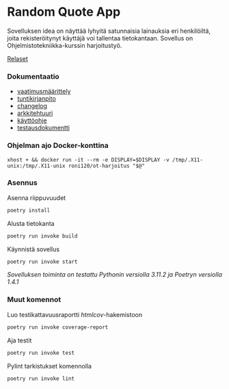 # Random Quote App
Sovelluksen idea on näyttää lyhyitä satunnaisia lainauksia eri henkilöiltä, joita rekisteröitynyt käyttäjä voi tallentaa tietokantaan. Sovellus on Ohjelmistotekniikka-kurssin harjoitustyö.

[Relaset](https://github.com/roni-b/ohjelmistotekniikka/releases)

### Dokumentaatio

- [vaatimusmäärittely](https://github.com/roni-b/ohjelmistotekniikka/blob/main/dokumentaatio/vaatimusmaarittely.md)
- [tuntikirjanpito](https://github.com/roni-b/ohjelmistotekniikka/blob/main/dokumentaatio/tuntikirjanpito.md)
- [changelog](https://github.com/roni-b/ohjelmistotekniikka/blob/main/dokumentaatio/changelog.md)
- [arkkitehtuuri](https://github.com/roni-b/ohjelmistotekniikka/blob/main/dokumentaatio/arkkitehtuuri.md)
- [käyttöohje](https://github.com/roni-b/ohjelmistotekniikka/blob/main/dokumentaatio/k%C3%A4ytt%C3%B6ohje.md)
- [testausdokumentti](https://github.com/roni-b/ohjelmistotekniikka/blob/main/dokumentaatio/testaus.md)

### Ohjelman ajo Docker-konttina

`xhost + && docker run -it --rm -e DISPLAY=$DISPLAY -v /tmp/.X11-unix:/tmp/.X11-unix roni120/ot-harjoitus "$@"`

### Asennus

Asenna riippuvuudet
```bash
poetry install
```
Alusta tietokanta
```bash
poetry run invoke build
```
Käynnistä sovellus
```bash
poetry run invoke start
```
*Sovelluksen toiminta on testattu Pythonin versiolla 3.11.2 ja Poetryn versiolla 1.4.1*
### Muut komennot
Luo testikattavuusraportti *htmlcov*-hakemistoon
```bash
poetry run invoke coverage-report
```
Aja testit
```bash
poetry run invoke test
```
Pylint tarkistukset komennolla
```bash
poetry run invoke lint
```

